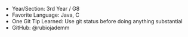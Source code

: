 - Year/Section: 3rd Year / G8
- Favorite Language: Java, C
- One Git Tip Learned: Use git status before doing anything substantial
- GitHub: @rubiojademm